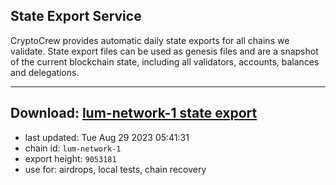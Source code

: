 ## State Export Service
CryptoCrew provides automatic daily state exports for all chains we validate. State export files can be used as genesis files and are a snapshot of the current blockchain state, including all validators, accounts, balances and delegations.

---
**Download: [lum-network-1 state export](https://dl.ccvalidators.com/SERVICE/lumnetwork/lum-network-1_export_9053181.json)**
---

- last updated: Tue Aug 29 2023 05:41:31
- chain id: `lum-network-1`
- export height: `9053181`
- use for: airdrops, local tests, chain recovery
